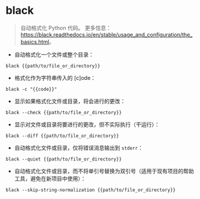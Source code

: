 # black

> 自动格式化 Python 代码。
> 更多信息：<https://black.readthedocs.io/en/stable/usage_and_configuration/the_basics.html>。

- 自动格式化一个文件或整个目录：

`black {{path/to/file_or_directory}}`

- 格式化作为字符串传入的 [c]ode：

`black -c "{{code}}"`

- 显示如果格式化文件或目录，将会进行的更改：

`black --check {{path/to/file_or_directory}}`

- 显示对文件或目录将要进行的更改，但不实际执行（干运行）：

`black --diff {{path/to/file_or_directory}}`

- 自动格式化文件或目录，仅将错误消息输出到 `stderr`：

`black --quiet {{path/to/file_or_directory}}`

- 自动格式化文件或目录，而不将单引号替换为双引号（适用于现有项目的帮助工具，避免在新项目中使用）：

`black --skip-string-normalization {{path/to/file_or_directory}}`